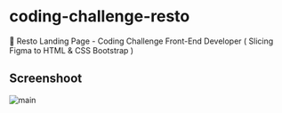 # coding-challenge-resto
🍲 Resto Landing Page - Coding Challenge Front-End Developer ( Slicing Figma to HTML &amp; CSS Bootstrap )

## Screenshoot
![main](screenshoot/resto.gif)